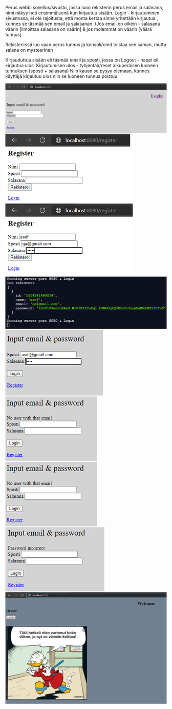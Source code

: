 Perus webbi sovellus/sivusto, jossa luoo rekisterin perus email ja salasana, nimi näkyy heti ensimmäisenä kun kirjautuu sisään.
Login - kirjautuminen sivustossa, ei ole rajoitusta, että monta kertaa sinne yritettään kirjautua , kunnes se täsmää sen email ja salasanan. 
(Jos email on oikein - salasana väärin [ilmoittaa salasana on väärin] & jos molemmat on väärin [väärä tunnus]

Rekisteri:ssä luo vaan perus tunnus ja konsoli/cmd toistaa sen saman, mutta salana on mysteerinen 

Kirjauduttua sisään eli täsmää email ja sposti, jossa on Logout - nappi eli kirjautua ulos. Kirjautumisen ulos - tyhjentää/reset alkuperäisen luoneen tunnuksen (sposti + salasana)
Niin kauan se pysyy olemaan, kunnes käyttäjä kirjautuu ulos niin se luoneen tunnus poistuu

![Alt text](Image/Node1.PNG?raw=true "None")
![Alt text](Image/Node2.PNG?raw=true "None")
![Alt text](Image/Node2-1.PNG?raw=true "None")
![Alt text](Image/Node2-2.PNG?raw=true "None")
![Alt text](Image/Node3.PNG?raw=true "None")
![Alt text](Image/Node3-1.PNG?raw=true "None")
![Alt text](Image/Node3-2.PNG?raw=true "None")
![Alt text](Image/Node3-3.PNG?raw=true "None")
![Alt text](Image/Node4.PNG?raw=true "None")
